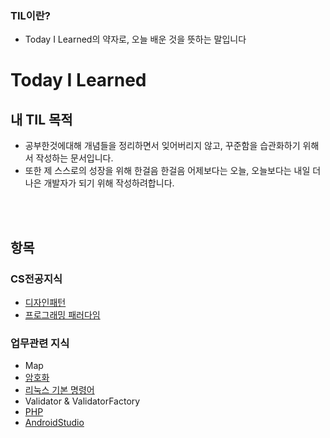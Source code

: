 ### TIL이란?
* Today I Learned의 약자로, 오늘 배운 것을 뜻하는 말입니다

# Today I Learned

## 내 TIL 목적
* 공부한것에대해 개념들을 정리하면서 잊어버리지 않고, 꾸준함을 습관화하기 위해서 작성하는 문서입니다.
* 또한 제 스스로의 성장을 위해 한걸음 한걸음 어제보다는 오늘, 오늘보다는 내일 더 나은 개발자가 되기 위해 작성하려합니다.

<br><br>

## 항목
### CS전공지식
* [디자인패턴](https://github.com/jwsimhj97/TIL/blob/main/CS/CS_disignPattern.md)
* [프로그래밍 패러다임](https://github.com/jwsimhj97/TIL/blob/main/CS/CS_programmingParadigm.md)

### 업무관련 지식
* Map
* [암호화](https://github.com/jwsimhj97/TIL/blob/main/WORK/Encryption/Encryption_01.md)
* [리눅스 기본 명령어](https://github.com/jwsimhj97/TIL/blob/main/WORK/Linux/Linux_basicCommand.md)
* Validator & ValidatorFactory
* [PHP](https://github.com/jwsimhj97/TIL/blob/main/WORK/PHP/PHP_01.md)
* [AndroidStudio](https://github.com/jwsimhj97/TIL/blob/main/WORK/AndroidStudio/AndroidStudio_BroadCast.md)
